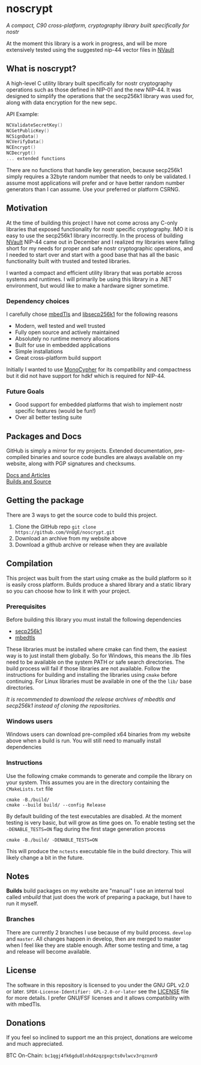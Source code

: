 # noscrypt
*A compact, C90 cross-platform, cryptography library built specifically for nostr*

At the moment this library is a work in progress, and will be more extensively tested using the suggested nip-44 vector files in [NVault](https://github.com/VnUgE/NVault)

## What is noscrypt?
A high-level C utility library built specifically for nostr cryptography operations such as those defined in NIP-01 and the new NIP-44. It was designed to simplify the operations that the secp256k1 library was used for, along with data encryption for the new sepc.  

API Example:
```C
NCValidateSecretKey()
NCGetPublicKey()
NCSignData()
NCVerifyData()
NCEncrypt()
NCDecrypt()
... extended functions
```

There are no functions that handle key generation, because secp256k1 simply requires a 32byte random number that needs to only be validated. I assume most applications will prefer and or have better random number generators than I can assume. Use your preferred or platform CSRNG.  

## Motivation
At the time of building this project I have not come across any C-only libraries that exposed functionality for nostr specific cryptography. IMO it is easy to use the secp256k1 library incorrectly. In the process of building [NVault](https://github.com/VnUgE/NVault) NIP-44 came out in December and I realized my libraries were falling short for my needs for proper and safe nostr cryptographic operations, and I needed to start over and start with a good base that has all the basic  functionality built with trusted and tested libraries.  

I wanted a compact and efficient utility library that was portable across systems and runtimes. I will primarily be using this library in a .NET environment, but would like to make a hardware signer sometime. 

### Dependency choices
I carefully chose [mbedTls](https://github.com/Mbed-TLS/mbedtls) and [libsecp256k1](https://github.com/bitcoin-core/secp256k1)  for the following reasons
- Modern, well tested and well trusted  
- Fully open source and actively maintained  
- Absolutely no runtime memory allocations  
- Built for use in embedded applications  
- Simple installations  
- Great cross-platform build support  

Initially I wanted to use [MonoCypher](https://monocypher.org/) for its compatibility and compactness but it did not have support for hdkf which is required for NIP-44.  

### Future Goals
- Good support for embedded platforms that wish to implement nostr specific features (would be fun!)  
- Over all better testing suite  

## Packages and Docs
GitHub is simply a mirror for my projects. Extended documentation, pre-compiled binaries and source code bundles are always available on my website, along with PGP signatures and checksums.    

[Docs and Articles](https://www.vaughnnugent.com/resources/software/articles?tags=docs,_noscrypt)  
[Builds and Source](https://www.vaughnnugent.com/resources/software/modules/noscrypt)  

## Getting the package
There are 3 ways to get the source code to build this project.  
1. Clone the GitHub repo `git clone https://github.com/VnUgE/noscrypt.git`  
2. Download an archive from my website above  
3. Download a github archive or release when they are available  

## Compilation
This project was built from the start using cmake as the build platform so it is easily cross platform. Builds produce a shared library and a static library so you can choose how to link it with your project.  

### Prerequisites
Before building this library you must install the following dependencies 
- [secp256k1](https://github.com/bitcoin-core/secp256k1)  
- [mbedtls](https://github.com/Mbed-TLS/mbedtls)  

These libraries must be installed where cmake can find them, the easiest way is to just install them globally. So for Windows, this means the .lib files need to be available on the system PATH or safe search directories. The build process will fail if those libraries are not available. Follow the instructions for building and installing the libraries using `cmake` before continuing.  For Linux libraries must be available in one of the the `lib/` base directories.

*It is recommended to download the release archives of mbedtls and secp256k1 instead of cloning the repositories.*  

### Windows users
Windows users can download pre-compiled x64 binaries from my website above when a build is run.  You will still need to manually install dependencies

### Instructions
Use the following cmake commands to generate and compile the library on your system. This assumes you are in the directory containing the `CMakeLists.txt` file  
```shell
cmake -B./build/
cmake --build build/ --config Release
```

By default building of the test executables are disabled. At the moment testing is very basic, but will grow as time goes on. To enable testing set the `-DENABLE_TESTS=ON` flag during the first stage generation process
```shell
cmake -B./build/ -DENABLE_TESTS=ON
```

This will produce the `nctests` executable file in the build directory. This will likely change a bit in the future.  

## Notes
**Builds** build packages on my website are "manual" I use an internal tool called *vnbuild* that just does the work of preparing a package, but I have to run it myself.  

### Branches
There are currently 2 branches I use because of my build process. `develop` and `master`. All changes happen in develop, then are merged to master when I feel like they are stable enough. After some testing and time, a tag and release will become available.   

## License
The software in this repository is licensed to you under the GNU GPL v2.0 or later. `SPDX-License-Identifier: GPL-2.0-or-later` see the [LICENSE](LICENSE) file for more details. I prefer GNU/FSF licenses and it allows compatibility with with mbedTls.   

## Donations
If you feel so inclined to support me an this project, donations are welcome and much appreciated.   

BTC On-Chain: ``bc1qgj4fk6gdu8lnhd4zqzgxgcts0vlwcv3rqznxn9``  

